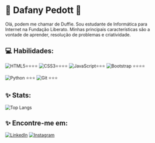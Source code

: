 
# 🎃 Dafany Pedott 🎃

Olá, podem me chamar de Duffie. Sou estudante de Informática para Internet na Fundação Liberato. Minhas principais características são a vontade de aprender, resolução de problemas e criatividade.

## 💻 Habilidades:

![HTML5](https://img.shields.io/badge/HTML5-E34F26?style=for-the-badge&logo=html5&logoColor=white)⭐⭐⭐⭐
![CSS3](https://img.shields.io/badge/CSS3-1572B6?style=for-the-badge&logo=css3&logoColor=white)⭐⭐⭐⭐
![JavaScript](https://img.shields.io/badge/JavaScript-F7DF1E?style=for-the-badge&logo=javascript&logoColor=black)⭐⭐⭐
![Bootstrap](https://img.shields.io/badge/-boostrap-0D1117?style=for-the-badge&logo=bootstrap&labelColor=0D1117)
⭐⭐⭐⭐

![Python](https://img.shields.io/badge/python-3670A0?style=for-the-badge&logo=python&logoColor=ffdd54)
⭐⭐⭐
![Git](https://img.shields.io/badge/GIT-E44C30?style=for-the-badge&logo=git&logoColor=white)
⭐⭐⭐

## ✨ Stats:

![Top Langs](https://github-readme-stats-git-masterrstaa-rickstaa.vercel.app/api/top-langs/?username=duff1e&bg_color=000&border_color=30A3DC&title_color=E94D5F&text_color=FFF)

## ✨ Encontre-me em:

[![LinkedIn](https://img.shields.io/badge/LinkedIn-0077B5?style=for-the-badge&logo=linkedin&logoColor=white)](https://www.linkedin.com/in/dafany-pedott/)
[![Instagram](https://img.shields.io/badge/-Instagram-%23E4405F?style=for-the-badge&logo=instagram&logoColor=white)](https://www.instagram.com/jigglyduffie/)